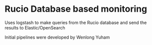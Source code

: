 # Rucio Database based monitoring

Uses logstash to make queries from the Rucio database and send the results to Elastic/OpenSearch

Initial pipelines were developed by Wenlong Yuham
